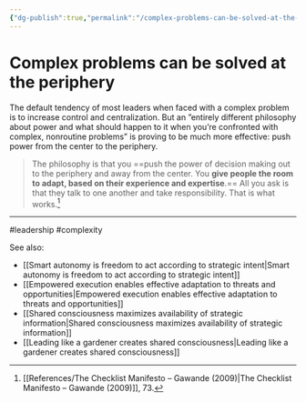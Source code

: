 ```yaml
---
{"dg-publish":true,"permalink":"/complex-problems-can-be-solved-at-the-periphery/"}
---
```



# Complex problems can be solved at the periphery

The default tendency of most leaders when faced with a complex problem is to increase control and centralization. But an ”entirely different philosophy about power and what should happen to it when you’re confronted with complex, nonroutine problems” is proving to be much more effective: push power from the center to the periphery.

> The philosophy is that you ==push the power of decision making out to the periphery and away from the center. You **give people the room to adapt, based on their experience and expertise**.== All you ask is that they talk to one another and take responsibility. That is what works.[^1]


---
#leadership #complexity 

See also:
- [[Smart autonomy is freedom to act according to strategic intent\|Smart autonomy is freedom to act according to strategic intent]]
- [[Empowered execution enables effective adaptation to threats and opportunities\|Empowered execution enables effective adaptation to threats and opportunities]]
- [[Shared consciousness maximizes availability of strategic information\|Shared consciousness maximizes availability of strategic information]]
- [[Leading like a gardener creates shared consciousness\|Leading like a gardener creates shared consciousness]]

[^1]: [[References/The Checklist Manifesto – Gawande (2009)\|The Checklist Manifesto – Gawande (2009)]], 73.